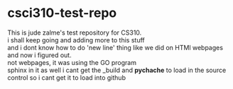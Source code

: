 # csci310-test-repo
This is jude zalme's test repository for CS310.<br>
i shall keep going and adding more to this stuff<br>
and i dont know how to do 'new line' thing like we did on HTMl webpages<br>
and now i figured out.<br>
not webpages, it was using the GO program<br>
sphinx in it as well
i cant get the _build and __pychache__ to load in the source control so i cant get it to load into github